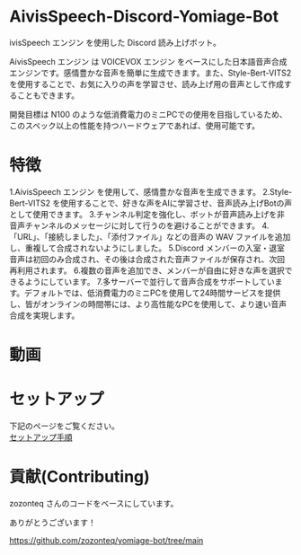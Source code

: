 # AivisSpeech-Discord-Yomiage-Bot
ivisSpeech エンジン を使用した Discord 読み上げボット。

AivisSpeech エンジン は VOICEVOX エンジン をベースにした日本語音声合成エンジンです。感情豊かな音声を簡単に生成できます。また、Style-Bert-VITS2 を使用することで、お気に入りの声を学習させ、読み上げ用の音声として作成することもできます。

開発目標は N100 のような低消費電力のミニPCでの使用を目指しているため、このスペック以上の性能を持つハードウェアであれば、使用可能です。

# 特徴
1.AivisSpeech エンジン を使用して、感情豊かな音声を生成できます。
2.Style-Bert-VITS2 を使用することで、好きな声をAIに学習させ、音声読み上げBotの声として使用できます。
3.チャンネル判定を強化し、ボットが音声読み上げを非音声チャンネルのメッセージに対して行うのを避けることができます。
4.「URL」、「接続しました」、「添付ファイル」などの音声の WAV ファイルを追加し、重複して合成されないようにしました。
5.Discord メンバーの入室・退室音声は初回のみ合成され、その後は合成された音声ファイルが保存され、次回再利用されます。
6.複数の音声を追加でき、メンバーが自由に好きな声を選択できるようにしています。
7.多サーバーで並行して音声合成をサポートしています。デフォルトでは、低消費電力のミニPCを使用して24時間サービスを提供し、皆がオンラインの時間帯には、より高性能なPCを使用して、より速い音声合成を実現します。

# 動画


# セットアップ
下記のページをご覧ください。  
[セットアップ手順](./docs/setup.md)

# 貢献(Contributing)
zozonteq さんのコードをベースにしています。

ありがとうございます！

https://github.com/zozonteq/yomiage-bot/tree/main
